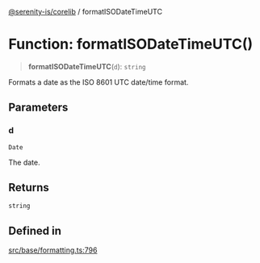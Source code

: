 [@serenity-is/corelib](../README.md) / formatISODateTimeUTC

# Function: formatISODateTimeUTC()

> **formatISODateTimeUTC**(`d`): `string`

Formats a date as the ISO 8601 UTC date/time format.

## Parameters

### d

`Date`

The date.

## Returns

`string`

## Defined in

[src/base/formatting.ts:796](https://github.com/serenity-is/serenity/blob/master/packages/corelib/src/base/formatting.ts#L796)
